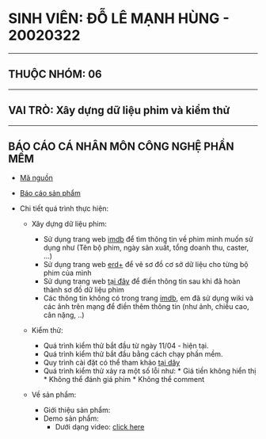 # SINH VIÊN: ĐỖ LÊ MẠNH HÙNG - 20020322
---------------------------------------------------------------------------------------------------------------------------------------------------------------------------
## THUỘC NHÓM: 06
--------------------------------------------------------------------------------------------------------------------------------------------------------------------------
## VAI TRÒ: Xây dựng dữ liệu phim và kiểm thử
--------------------------------------------------------------------------------------------------------------------------------------------------------------------------
## BÁO CÁO CÁ NHÂN MÔN CÔNG NGHỆ PHẦN MỀM
- [Mã nguồn](https://github.com/hiepuet1205/btl_cnpm) 
- [Báo cáo sản phẩm](https://docs.google.com/document/d/1DRPeFX_h7-ul2MFgwT-dNL6u4Mp4Hdm8NatMjZZ2mQg/edit?usp=sharing)
- Chi tiết quá trình thực hiện:

   - Xây dựng dữ liệu phim:
        
        * Sử dụng trang web [imdb](https://www.imdb.com/?ref_=nv_home) để tìm thông tin về phim mình muốn sử dụng như (Tên bộ phim, ngày sản xuất, tổng doanh thu, caster, ...)
        * Sử dụng trang web [erd+](https://erdplus.com/) để vẽ sơ đồ cơ sở dữ liệu cho từng bộ phim của mình
        * Sử dụng trang web [tại đây](https://btl-cnpm-7deb1.web.app/?fbclid=IwAR3MYNnML2vlszs0Q4U9I9Wm3S3PnHYPBnZ64DEqrza04oz1B3N023HfA00) để điền thông tin sau khi đã hoàn thành sơ đồ dữ liệu phim
        * Các thông tin không có trong trang [imdb](https://www.imdb.com/?ref_=nv_home), em đã sử dụng wiki và các ảnh trên mạng để điền thêm thông tin (như ảnh, chiều cao, cân nặng, ..)
   - Kiểm thử:
        * Quá trình kiểm thử bắt đầu từ ngày 11/04 - hiện tại.
        * Quá trình kiểm thử bắt đầu bằng cách chạy phần mềm.
        * Quy trình cài đặt có thể tham khảo [tại dây](https://github.com/hiepuet1205/btl_cnpm/blob/216d46cab7c60234f1f6092c88f4e9c78ad0dc6b/frontend/README.md)
        * Quá trình kiểm thử xảy ra một số lỗi như:
                * Giá tiền không hiển thị
                * Không thể đánh giá phim
                * Không thể comment 

   - Về sản phẩm:
            
       - Giới thiệu sản phẩm:
       - Demo sản phẩm:  
            * Dưới dạng video: [click here](https://www.youtube.com/watch?v=ZOMAHd7jRbg)
